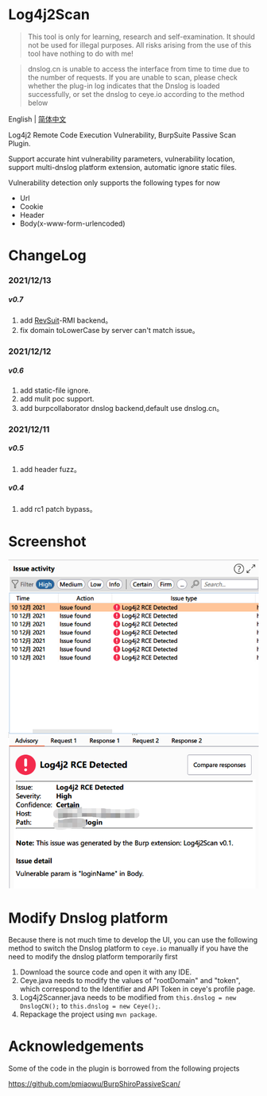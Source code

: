 # Log4j2Scan

> This tool is only for learning, research and self-examination. It should not be used for illegal purposes. All risks arising from the use of this tool have nothing to do with me!

> dnslog.cn is unable to access the interface from time to time due to the number of requests. If you are unable to scan, please check whether the plug-in log indicates that the Dnslog is loaded successfully, or set the dnslog to ceye.io according to the method below

English | [简体中文](./README-zh_CN.md)

Log4j2 Remote Code Execution Vulnerability, BurpSuite Passive Scan Plugin.

Support accurate hint vulnerability parameters, vulnerability location, support multi-dnslog platform extension, automatic ignore static files.

Vulnerability detection only supports the following types for now
- Url
- Cookie
- Header
- Body(x-www-form-urlencoded)

# ChangeLog
### 2021/12/13
##### v0.7
1. add [RevSuit](https://github.com/Li4n0/revsuit/)-RMI backend。
2. fix domain toLowerCase by server can't match issue。
### 2021/12/12
##### v0.6
1. add static-file ignore.
2. add mulit poc support.
3. add burpcollaborator dnslog backend,default use dnslog.cn。
### 2021/12/11
##### v0.5
1. add header fuzz。
##### v0.4
1. add rc1 patch bypass。

# Screenshot

![](screenshots/detected.png)


# Modify Dnslog platform

Because there is not much time to develop the UI, you can use the following method to switch the Dnslog platform to `ceye.io` manually if you have the need to modify the dnslog platform temporarily first

1. Download the source code and open it with any IDE.
2. Ceye.java needs to modify the values of "rootDomain" and "token", which correspond to the Identifier and API Token in ceye's profile page.
3. Log4j2Scanner.java needs to be modified from `this.dnslog = new DnslogCN();` to `this.dnslog = new Ceye();`.
4. Repackage the project using `mvn package`.

# Acknowledgements
Some of the code in the plugin is borrowed from the following projects

https://github.com/pmiaowu/BurpShiroPassiveScan/
